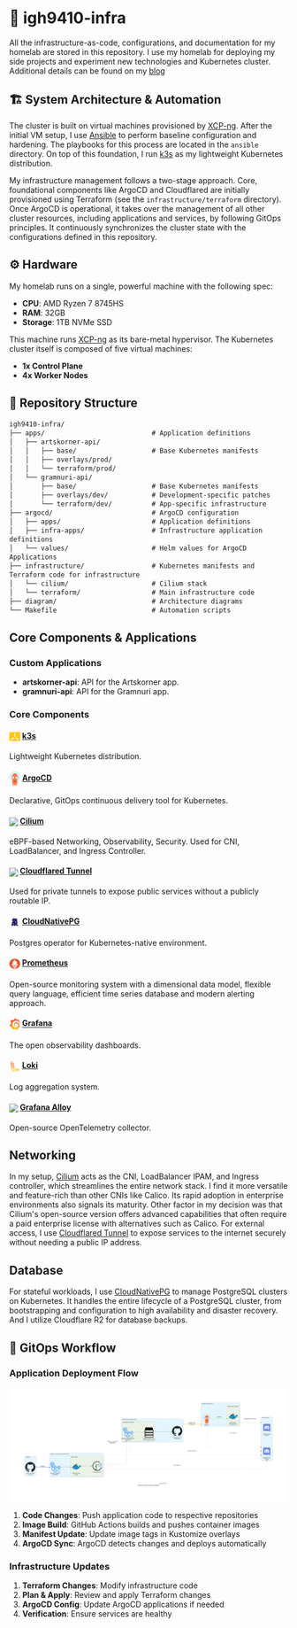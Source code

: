 # 🔬 igh9410-infra

All the infrastructure-as-code, configurations, and documentation for my homelab are stored in this repository.
I use my homelab for deploying my side projects and experiment new technologies and Kubernetes cluster.
Additional details can be found on my [blog](https://geonhyukim.com)

## 🏗️ System Architecture & Automation

The cluster is built on virtual machines provisioned by [XCP-ng](https://xcp-ng.org/). After the initial VM setup, I use [Ansible](https://www.ansible.com/) to perform baseline configuration and hardening. The playbooks for this process are located in the `ansible` directory. On top of this foundation, I run [k3s](https://k3s.io/) as my lightweight Kubernetes distribution.

My infrastructure management follows a two-stage approach. Core, foundational components like ArgoCD and Cloudflared are initially provisioned using Terraform (see the `infrastructure/terraform` directory). Once ArgoCD is operational, it takes over the management of all other cluster resources, including applications and services, by following GitOps principles. It continuously synchronizes the cluster state with the configurations defined in this repository.

## ⚙️ Hardware

My homelab runs on a single, powerful machine with the following spec:

- **CPU**: AMD Ryzen 7 8745HS
- **RAM**: 32GB
- **Storage**: 1TB NVMe SSD

This machine runs [XCP-ng](https://xcp-ng.org/) as its bare-metal hypervisor. The Kubernetes cluster itself is composed of five virtual machines:

- **1x Control Plane**
- **4x Worker Nodes**

## 📁 Repository Structure

```
igh9410-infra/
├── apps/                           # Application definitions
│   ├── artskorner-api/
│   │   ├── base/                   # Base Kubernetes manifests
│   │   ├── overlays/prod/
│   │   └── terraform/prod/
│   └── gramnuri-api/
│       ├── base/                   # Base Kubernetes manifests
│       ├── overlays/dev/           # Development-specific patches
│       └── terraform/dev/          # App-specific infrastructure
├── argocd/                         # ArgoCD configuration
│   ├── apps/                       # Application definitions
│   ├── infra-apps/                 # Infrastructure application definitions
│   └── values/                     # Helm values for ArgoCD Applications
├── infrastructure/                 # Kubernetes manifests and Terraform code for infrastructure
│   └── cilium/                     # Cilium stack
│   └── terraform/                  # Main infrastructure code
├── diagram/                        # Architecture diagrams
└── Makefile                        # Automation scripts
```

## Core Components & Applications

### Custom Applications

- **artskorner-api**: API for the Artskorner app.
- **gramnuri-api**: API for the Gramnuri app.

### Core Components

#### <img src="https://raw.githubusercontent.com/cncf/artwork/master/projects/k3s/icon/color/k3s-icon-color.svg" width="20" valign="middle"> [k3s](https://k3s.io/)

Lightweight Kubernetes distribution.

#### <img src="https://raw.githubusercontent.com/cncf/artwork/main/projects/argo/icon/color/argo-icon-color.svg" width="20" valign="middle"> [ArgoCD](https://argo-cd.readthedocs.io/)

Declarative, GitOps continuous delivery tool for Kubernetes.

#### <img src="https://github.com/cncf/artwork/blob/main/projects/cilium/icon/color/cilium_icon-color.png?raw=true" width="20" valign="middle"> [Cilium](https://cilium.io/)

eBPF-based Networking, Observability, Security. Used for CNI, LoadBalancer, and Ingress Controller.

#### <img src="https://cdn.brandfetch.io/idJ3Cg8ymG/theme/dark/logo.svg?c=1bxid64Mup7aczewSAYMX&t=1667589504295" width="20" valign="middle"> [Cloudflared Tunnel](https://www.cloudflare.com/products/tunnel/)

Used for private tunnels to expose public services without a publicly routable IP.

#### <img src="https://github.com/cncf/artwork/blob/main/projects/cloudnativepg/icon/color/cloudnativepg-icon-color.png?raw=true" width="20" valign="middle"> [CloudNativePG](https://cloudnative-pg.io/)

Postgres operator for Kubernetes-native environment.

#### <img src="https://raw.githubusercontent.com/cncf/artwork/main/projects/prometheus/icon/color/prometheus-icon-color.svg" width="20" valign="middle"> [Prometheus](https://prometheus.io/)

Open-source monitoring system with a dimensional data model, flexible query language, efficient time series database and modern alerting approach.

#### <img src="https://raw.githubusercontent.com/grafana/grafana/main/public/img/grafana_icon.svg" width="20" valign="middle"> [Grafana](https://grafana.com/)

The open observability dashboards.

#### <img src="https://raw.githubusercontent.com/grafana/loki/main/docs/sources/logo.png" width="20" valign="middle"> [Loki](https://grafana.com/oss/loki/)

Log aggregation system.

#### <img src="https://grafana.com/media/oss/alloy/alloy-logo.svg" width="20" valign="middle"> [Grafana Alloy](https://grafana.com/oss/alloy/)

Open-source OpenTelemetry collector.

## Networking

In my setup, [Cilium](https://cilium.io/) acts as the CNI, LoadBalancer IPAM, and Ingress controller, which streamlines the entire network stack. I find it more versatile and feature-rich than other CNIs like Calico. Its rapid adoption in enterprise environments also signals its maturity. Other factor in my decision was that Cilium's open-source version offers advanced capabilities that often require a paid enterprise license with alternatives such as Calico.
For external access, I use [Cloudflared Tunnel](https://www.cloudflare.com/products/tunnel/) to expose services to the internet securely without needing a public IP address.

## Database

For stateful workloads, I use [CloudNativePG](https://cloudnative-pg.io/) to manage PostgreSQL clusters on Kubernetes. It handles the entire lifecycle of a PostgreSQL cluster, from bootstrapping and configuration to high availability and disaster recovery. And I utilize Cloudflare R2 for database backups.

## 🔄 GitOps Workflow

### Application Deployment Flow

![GitOps Flow](diagram/github-actions-gitops/github-actions-gitops-pipeline.png)

1. **Code Changes**: Push application code to respective repositories
2. **Image Build**: GitHub Actions builds and pushes container images
3. **Manifest Update**: Update image tags in Kustomize overlays
4. **ArgoCD Sync**: ArgoCD detects changes and deploys automatically

### Infrastructure Updates

1. **Terraform Changes**: Modify infrastructure code
2. **Plan & Apply**: Review and apply Terraform changes
3. **ArgoCD Config**: Update ArgoCD applications if needed
4. **Verification**: Ensure services are healthy

